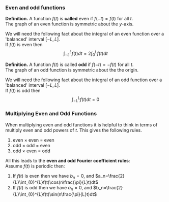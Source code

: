 ### Even and odd functions
**Definition.** A function $f(t)$ is **called** even if $f(−t) = f(t)$ for all $t$.  
The graph of an even function is symmetric about the $y$-axis.

We will need the following fact about the integral of an even function over a 'balanced' interval $[−L, L]$.  
If $f(t)$ is even then
$$\int_{-L}^{L}f(t)dt=2\int_{0}^{L}f(t)dt$$

**Definition.** A function $f(t)$ is called **odd** if $f(−t) = −f(t)$ for all $t$.  
The graph of an odd function is symmetric about the the origin.

We will need the following fact about the integral of an odd function over a 'balanced' interval $[−L, L]$.  
If $f(t)$ is odd then
$$\int_{-L}^{L}f(t)dt=0$$

### Multiplying Even and Odd Functions
When multiplying even and odd functions it is helpful to think in terms of multiply even and odd powers of $t$. This gives the following rules.
1. even × even = even
2. odd × odd = even
3. odd × even = odd

All this leads to the **even and odd Fourier coefficient rules**:  
Assume $f(t)$ is periodic then:
1. If $f(t)$ is even then we have $b_n = 0$, and $a_n=\frac{2}{L}\int_{0}^{L}f(t)\cos(n\frac{\pi}{L}t)dt$
2. If $f(t)$ is odd then we have $a_n = 0$, and $b_n=\frac{2}{L}\int_{0}^{L}f(t)\sin(n\frac{\pi}{L}t)dt$
